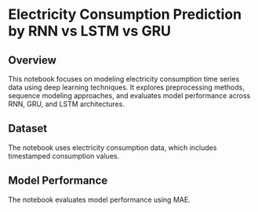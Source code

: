 # Electricity Consumption Prediction by RNN vs LSTM vs GRU

## Overview

This notebook focuses on modeling electricity consumption time series data using deep learning techniques. It explores preprocessing methods, sequence modeling approaches, and evaluates model performance across RNN, GRU, and LSTM architectures.

## Dataset

The notebook uses electricity consumption data, which includes timestamped consumption values.

## Model Performance

The notebook evaluates model performance using MAE.
